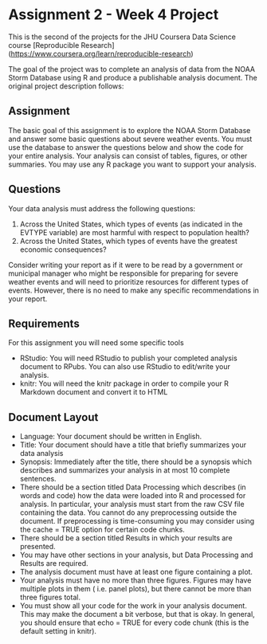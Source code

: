 # Assignment 2 - Week 4 Project

This is the second of the projects for the JHU Coursera Data Science course [Reproducible Research]
(https://www.coursera.org/learn/reproducible-research)

The goal of the project was to complete an analysis of data from the NOAA Storm Database using R and produce
a publishable analysis document.  The original project description follows:

## Assignment

The basic goal of this assignment is to explore the NOAA Storm Database and answer some basic questions about
severe weather events. You must use the database to answer the questions below and show the code for your entire
analysis. Your analysis can consist of tables, figures, or other summaries. You may use any R package you want
to support your analysis.

## Questions

Your data analysis must address the following questions:

1. Across the United States, which types of events (as indicated in the EVTYPE variable) are most harmful
   with respect to population health?
2. Across the United States, which types of events have the greatest economic consequences?

Consider writing your report as if it were to be read by a government or municipal manager who might be
responsible for preparing for severe weather events and will need to prioritize resources for different
types of events. However, there is no need to make any specific recommendations in your report.

## Requirements

For this assignment you will need some specific tools

* RStudio: You will need RStudio to publish your completed analysis document to RPubs. You can also use
  RStudio to edit/write your analysis.
* knitr: You will need the knitr package in order to compile your R Markdown document and convert it to HTML

## Document Layout

* Language: Your document should be written in English.
* Title: Your document should have a title that briefly summarizes your data analysis
* Synopsis: Immediately after the title, there should be a synopsis which describes and summarizes your 
  analysis in at most 10 complete sentences.
* There should be a section titled Data Processing which describes (in words and code) how the data were loaded into R and processed for analysis. In particular, your analysis must start from the raw CSV file containing the data. You cannot do any preprocessing outside the document. If preprocessing is time-consuming you may consider using the cache = TRUE option for certain code chunks.
* There should be a section titled Results in which your results are presented.
* You may have other sections in your analysis, but Data Processing and Results are required.
* The analysis document must have at least one figure containing a plot.
* Your analysis must have no more than three figures. Figures may have multiple plots in them (
  i.e. panel plots), but there cannot be more than three figures total.
* You must show all your code for the work in your analysis document. This may make the document
  a bit verbose, but that is okay. In general, you should ensure that echo = TRUE for every code
  chunk (this is the default setting in knitr).